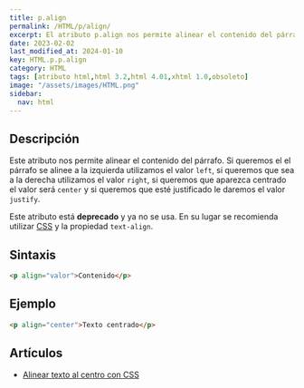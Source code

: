 ```yaml
---
title: p.align
permalink: /HTML/p/align/
excerpt: El atributo p.align nos permite alinear el contenido del párrafo en HTML. Sin embargo, este atributo está deprecado y se recomienda usar CSS en su lugar.
date: 2023-02-02
last_modified_at: 2024-01-10
key: HTML.p.p.align
category: HTML
tags: [atributo html,html 3.2,html 4.01,xhtml 1.0,obsoleto]
image: "/assets/images/HTML.png"
sidebar:
  nav: html
---
```


## **Descripción**


Este atributo nos permite alinear el contenido del párrafo. Si queremos el el párrafo se alinee a la izquierda utilizamos el valor `left`, si queremos que sea a la derecha utilizamos el valor `right`, si queremos que aparezca centrado el valor será `center` y si queremos que esté justificado le daremos el valor `justify`.


Este atributo está **deprecado** y ya no se usa. En su lugar se recomienda utilizar [CSS](https://www.manualweb.net/css/) y la propiedad `text-align`.


## **Sintaxis**


```html
<p align="valor">Contenido</p>
```


## **Ejemplo**


```html
<p align="center">Texto centrado</p>
```


## Artículos

- [Alinear texto al centro con CSS](https://lineadecodigo.com/css/alinear-texto-al-centro-css/)
